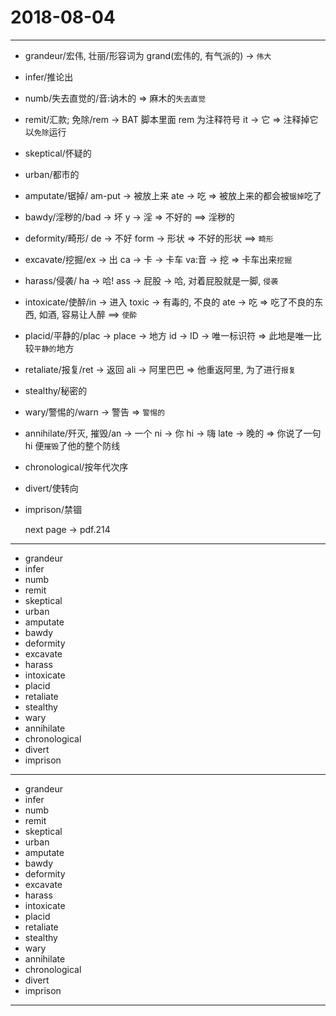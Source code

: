 # 2018-08-04

---

- grandeur/宏伟, 壮丽/形容词为 grand(宏伟的, 有气派的) -> `伟大`
- infer/推论出
- numb/失去直觉的/音:讷木的 => 麻木的`失去直觉`
- remit/汇款; 免除/rem -> BAT 脚本里面 rem 为注释符号 it -> 它 => 注释掉它以`免除`运行
- skeptical/怀疑的
- urban/都市的
- amputate/锯掉/ am-put -> 被放上来 ate -> 吃 => 被放上来的都会被`锯掉`吃了
- bawdy/淫秽的/bad -> 坏 y -> 淫  => 不好的 ==> 淫秽的
- deformity/畸形/ de -> 不好 form -> 形状 => 不好的形状 ==> `畸形`
- excavate/挖掘/ex -> 出 ca -> 卡 -> 卡车 va:音 -> 挖 => 卡车出来`挖掘`
- harass/侵袭/ ha -> 哈! ass -> 屁股 -> 哈, 对着屁股就是一脚, `侵袭`
- intoxicate/使醉/in -> 进入 toxic -> 有毒的, 不良的 ate -> 吃 => 吃了不良的东西, 如酒, 容易让人醉 ==> `使酔`
- placid/平静的/plac -> place -> 地方 id -> ID -> 唯一标识符 => 此地是唯一比较`平静的`地方
- retaliate/报复/ret -> 返回 ali -> 阿里巴巴 => 他重返阿里, 为了进行`报复`
- stealthy/秘密的
- wary/警惕的/warn -> 警告 => `警惕的`
- annihilate/歼灭, 摧毁/an -> 一个 ni -> 你 hi -> 嗨 late -> 晚的 => 你说了一句hi 便`摧毁`了他的整个防线
- chronological/按年代次序
- divert/使转向
- imprison/禁锢

    next page -> pdf.214

---                 

- grandeur
- infer
- numb
- remit
- skeptical
- urban
- amputate
- bawdy
- deformity
- excavate
- harass
- intoxicate
- placid
- retaliate
- stealthy
- wary
- annihilate
- chronological
- divert
- imprison

---

- grandeur
- infer
- numb
- remit
- skeptical
- urban
- amputate
- bawdy
- deformity
- excavate
- harass
- intoxicate
- placid
- retaliate
- stealthy
- wary
- annihilate
- chronological
- divert
- imprison

---
